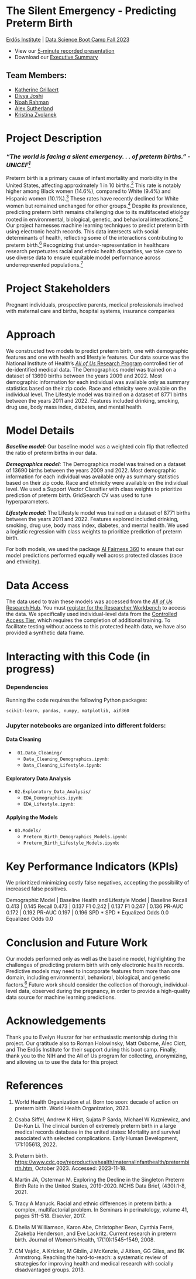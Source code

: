 # The Silent Emergency - Predicting Preterm Birth
[Erdős Institute](https://www.erdosinstitute.org/) | [Data Science Boot Camp Fall 2023](https://www.erdosinstitute.org/programs/fall-2023/data-science-boot-camp)

- View our [5-minute recorded presentation]()
- Download our [Executive Summary]()

## Team Members:
- [Katherine Grillaert](https://www.linkedin.com/in/kgrillaert/)
- [Divya Joshi](https://www.linkedin.com/in/divya-joshi-phd-candidate/)
- [Noah Rahman](https://www.linkedin.com/in/noah-rahman-01504257/)
- [Alex Sutherland](https://www.linkedin.com/in/alexander-sutherland-math/)
- [Kristina Zvolanek](https://www.linkedin.com/in/kristina-zvolanek/)

# Project Description

### ***“The world is facing a silent emergency. . . of preterm births.” - UNICEF[<sup>1</sup>](https://www.who.int/publications/i/item/9789240073890)***

Preterm birth is a primary cause of infant mortality and morbidity in the United States, affecting approximately 1 in 10 births.[<sup>2</sup>](https://pubmed.ncbi.nlm.nih.gov/36170979/) This rate is notably higher among Black women (14.6%), compared to White (9.4%) and Hispanic women (10.1%).[<sup>3</sup>](https://www.cdc.gov/reproductivehealth/maternalinfanthealth/pretermbirth.htm) These rates have recently declined for White women but remained unchanged for other groups.[<sup>4</sup>](https://pubmed.ncbi.nlm.nih.gov/35072604/) Despite its prevalence, predicting preterm birth remains challenging due to its multifaceted etiology rooted in environmental, biological, genetic, and behavioral interactions.[<sup>5</sup>](https://pubmed.ncbi.nlm.nih.gov/28941962) Our project harnesses machine learning techniques to predict preterm birth using electronic health records. This data intersects with social determinants of health, reflecting some of the interactions contributing to preterm birth.[<sup>6</sup>](https://pubmed.ncbi.nlm.nih.gov/19000029/) Recognizing that under-representation in healthcare research perpetuates racial and ethnic health disparities, we take care to use diverse data to ensure equitable model performance across underrepresented populations.[<sup>7</sup>](https://ses.library.usyd.edu.au/handle/2123/30841)

# Project Stakeholders
Pregnant individuals, prospective parents, medical professionals involved with maternal care and births, hospital systems, insurance companies

# Approach
We constructed two models to predict preterm birth, one with demographic features and one with health and lifestyle features. Our data source was the National Institute of Health’s [_All of Us_ Research Program](https://allofus.nih.gov/) controlled tier of de-identified medical data. The Demographics model was trained on a dataset of 13690 births between the years 2009 and 2022. Most demographic information for each individual was available only as summary statistics based on their zip code. Race and ethnicity were available on the individual level. The Lifestyle model was trained on a dataset of 8771 births between the years 2011 and 2022. Features included drinking, smoking, drug use, body mass index, diabetes, and mental health.

# Model Details
***Baseline model:*** Our baseline model was a weighted coin flip that reflected the ratio of preterm births in our data.

***Demographics model:*** The Demographics model was trained on a dataset of 13690 births between the years 2009 and 2022. Most demographic information for each individual was available only as summary statistics based on their zip code. Race and ethnicity were available on the individual level. We used a Support Vector Classifier with class weights to prioritize prediction of preterm birth. GridSearch CV was used to tune hyperparameters. 

***Lifestyle model:*** The Lifestyle model was trained on a dataset of 8771 births between the years 2011 and 2022. Features explored included drinking, smoking, drug use, body mass index, diabetes, and mental health. We used a logistic regression with class weights to prioritize prediction of preterm birth.

For both models, we used the package [AI Fairness 360](https://aif360.res.ibm.com/) to ensure that our model predictions performed equally well
across protected classes (race and ethnicity).

# Data Access
The data used to train these models was accessed from the [_All of Us_ Research Hub](https://www.researchallofus.org/). You must [register for the Researcher Workbench](https://www.researchallofus.org/register/) to access the data. We specifically used individual-level data from the [Controlled Access Tier](https://www.researchallofus.org/data-tools/data-access/), which requires the completion of additional training. To facilitate testing without access to this protected health data, we have also provided a synthetic data frame.

# Interacting with this Code (in progress)

### Dependencies
Running the code requires the following Python packages: 
```
scikit-learn, pandas, numpy, matplotlib, aif360
```
### Jupyter notebooks are organized into different folders:

#### Data Cleaning

- ` 01.Data_Cleaning/`
  -  `Data_Cleaning_Demographics.ipynb`:
  -  `Data_Cleaning_Lifestyle.ipynb`:
 
#### Exploratory Data Analysis

- `02.Exploratory_Data_Analysis/`
  - `EDA_Demographics.ipynb`:
  - `EDA_Lifestyle.ipynb`:

#### Applying the Models

- `03.Models/`
  - `Preterm_Birth_Demographics_Models.ipynb`:
  - `Preterm_Birth_Lifestyle_Models.ipynb`:

# Key Performance Indicators (KPIs)
We prioritized minimizing costly false negatives, accepting the possibility of increased false positives.

Demographic Model | Baseline Health and Lifestyle Model | Baseline
Recall 0.413 | 0.145 Recall 0.473 | 0.137
F1 0.242 | 0.137 F1 0.247 | 0.136
PR-AUC 0.172 | 0.192 PR-AUC 0.197 | 0.196
SPD * SPD *
Equalized Odds 0.0 Equalized Odds 0.0

# Conclusion and Future Work
Our models performed only as well as the baseline model, highlighting the challenges of predicting preterm birth with only electronic health records. Predictive models may need to incorporate features from more than one domain, including environmental, behavioral, biological, and genetic factors.[<sup>6</sup>](https://pubmed.ncbi.nlm.nih.gov/19000029) Future work should consider the collection of thorough, individual-level data, observed during the pregnancy, in order to provide a high-quality data source for machine learning predictions.

# Acknowledgements
Thank you to Evelyn Huszar for her enthusiastic mentorship during this project. Our gratitude also to
Roman Holowinsky, Matt Osborne, Alec Clott, and The Erdős Institute for their support during this
boot camp. Finally, thank you to the NIH and the All of Us program for collecting, anonymizing, and
allowing us to use the data for this project

# References
1. World Health Organization et al. Born too soon: decade of action on preterm birth. World Health Organization, 2023.
   
2. Csaba Siffel, Andrew K Hirst, Sujata P Sarda, Michael W Kuzniewicz, and De-Kun Li. The clinical burden of extremely preterm birth in a large medical records database in the united states: Mortality and survival associated with selected complications. Early Human Development, 171:105613, 2022.

3. Preterm birth. https://www.cdc.gov/reproductivehealth/maternalinfanthealth/pretermbirth.htm, October 2023. Accessed: 2023-11-18.

4. Martin JA, Osterman M. Exploring the Decline in the Singleton Preterm Birth Rate in the United States, 2019-2020. NCHS Data Brief, (430):1-8, 2021. 

5. Tracy A Manuck. Racial and ethnic differences in preterm birth: a complex, multifactorial problem. In Seminars in perinatology, volume 41, pages 511–518. Elsevier, 2017.

6. Dhelia M Williamson, Karon Abe, Christopher Bean, Cynthia Ferré, Zsakeba Henderson, and Eve Lackritz. Current research in preterm birth. Journal of Women’s Health, 17(10):1545–1549, 2008.

7. CM Vajdic, A Kricker, M Giblin, J McKenzie, J Aitken, GG Giles, and BK Armstrong. Reaching the hard-to-reach: a systematic review of strategies for improving health and medical research with socially disadvantaged groups. 2013.

